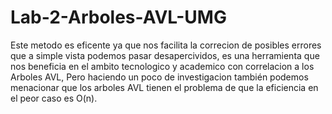 # Lab-2-Arboles-AVL-UMG
Este metodo es eficente ya que nos facilita la correcion de posibles errores 
que a simple vista podemos pasar desapercividos, es una herramienta que nos
beneficia en el ambito tecnologico y academico con correlacion a los Arboles AVL,
Pero haciendo un poco de investigacion también podemos menacionar que los arboles AVL
tienen el problema de que la eficiencia en el peor caso es O(n).
